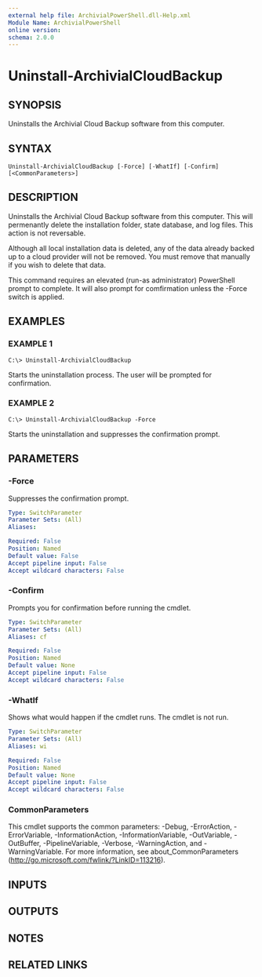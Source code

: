 ```yaml
---
external help file: ArchivialPowerShell.dll-Help.xml
Module Name: ArchivialPowerShell
online version:
schema: 2.0.0
---
```


# Uninstall-ArchivialCloudBackup

## SYNOPSIS
Uninstalls the Archivial Cloud Backup software from this computer.

## SYNTAX

```
Uninstall-ArchivialCloudBackup [-Force] [-WhatIf] [-Confirm] [<CommonParameters>]
```

## DESCRIPTION
Uninstalls the Archivial Cloud Backup software from this computer.
This will permenantly delete the installation folder, state database, and log files.
This action is not reversable.

Although all local installation data is deleted, any of the data already backed up to a cloud provider will not be removed.
You must remove that manually if you wish to delete that data.

This command requires an elevated (run-as administrator) PowerShell prompt to complete.
It will also prompt for comfirmation unless the -Force switch is applied.

## EXAMPLES

### EXAMPLE 1
```
C:\> Uninstall-ArchivialCloudBackup
```

Starts the uninstallation process.
The user will be prompted for confirmation.

### EXAMPLE 2
```
C:\> Uninstall-ArchivialCloudBackup -Force
```

Starts the uninstallation and suppresses the confirmation prompt.

## PARAMETERS

### -Force
Suppresses the confirmation prompt.

```yaml
Type: SwitchParameter
Parameter Sets: (All)
Aliases:

Required: False
Position: Named
Default value: False
Accept pipeline input: False
Accept wildcard characters: False
```

### -Confirm
Prompts you for confirmation before running the cmdlet.

```yaml
Type: SwitchParameter
Parameter Sets: (All)
Aliases: cf

Required: False
Position: Named
Default value: None
Accept pipeline input: False
Accept wildcard characters: False
```

### -WhatIf
Shows what would happen if the cmdlet runs.
The cmdlet is not run.

```yaml
Type: SwitchParameter
Parameter Sets: (All)
Aliases: wi

Required: False
Position: Named
Default value: None
Accept pipeline input: False
Accept wildcard characters: False
```

### CommonParameters
This cmdlet supports the common parameters: -Debug, -ErrorAction, -ErrorVariable, -InformationAction, -InformationVariable, -OutVariable, -OutBuffer, -PipelineVariable, -Verbose, -WarningAction, and -WarningVariable. For more information, see about_CommonParameters (http://go.microsoft.com/fwlink/?LinkID=113216).

## INPUTS

## OUTPUTS

## NOTES

## RELATED LINKS
